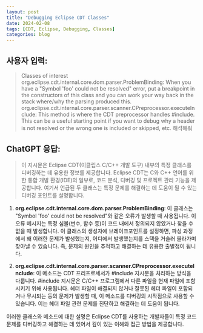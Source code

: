 ```yaml
---
layout: post
title: "Debugging Eclipse CDT Classes"
date: 2024-02-08
tags: [CDT, Eclipse, Debugging, Classes]
categories: blog
---
```


## 사용자 입력:
> Classes of interest
org.eclipse.cdt.internal.core.dom.parser.ProblemBinding: When you have a "Symbol 'foo' could not be resolved" error, put a breakpoint in the constructors of this class and you can work your way back in the stack where/why the parsing produced this.
org.eclipse.cdt.internal.core.parser.scanner.CPreprocessor.executeInclude: This method is where the CDT preprocessor handles #include. This can be a useful starting point if you want to debug why a header is not resolved or the wrong one is included or skipped, etc.  해석해줘

## ChatGPT 응답:
> 이 지시문은 Eclipse CDT(이클립스 C/C++ 개발 도구) 내부의 특정 클래스를 디버깅하는 데 유용한 정보를 제공합니다. Eclipse CDT는 C와 C++ 언어를 위한 통합 개발 환경(IDE)의 일부로, 코드 분석, 디버깅 및 프로젝트 관리 기능을 제공합니다. 여기서 언급된 두 클래스는 특정 문제를 해결하는 데 도움이 될 수 있는 디버깅 포인트를 설명합니다.

1. **org.eclipse.cdt.internal.core.dom.parser.ProblemBinding**: 이 클래스는 "Symbol 'foo' could not be resolved"와 같은 오류가 발생할 때 사용됩니다. 이 오류 메시지는 특정 심볼(변수, 함수 등)이 코드 내에서 정의되지 않았거나 찾을 수 없을 때 발생합니다. 이 클래스의 생성자에 브레이크포인트를 설정하면, 파싱 과정에서 왜 이러한 문제가 발생했는지, 어디에서 발생했는지를 스택을 거슬러 올라가며 찾아낼 수 있습니다. 즉, 문제의 원인을 추적하고 해결하는 데 유용한 출발점이 됩니다.

2. **org.eclipse.cdt.internal.core.parser.scanner.CPreprocessor.executeInclude**: 이 메소드는 CDT 프리프로세서가 #include 지시문을 처리하는 방식을 다룹니다. #include 지시문은 C/C++ 프로그램에서 다른 파일을 현재 파일에 포함시키기 위해 사용됩니다. 헤더 파일이 해결되지 않거나 잘못된 헤더 파일이 포함되거나 무시되는 등의 문제가 발생할 때, 이 메소드를 디버깅의 시작점으로 사용할 수 있습니다. 이는 헤더 파일 관련 문제를 진단하고 해결하는 데 도움이 됩니다.

이러한 클래스와 메소드에 대한 설명은 Eclipse CDT를 사용하는 개발자들이 특정 코드 문제를 디버깅하고 해결하는 데 있어서 깊이 있는 이해와 접근 방법을 제공합니다.

